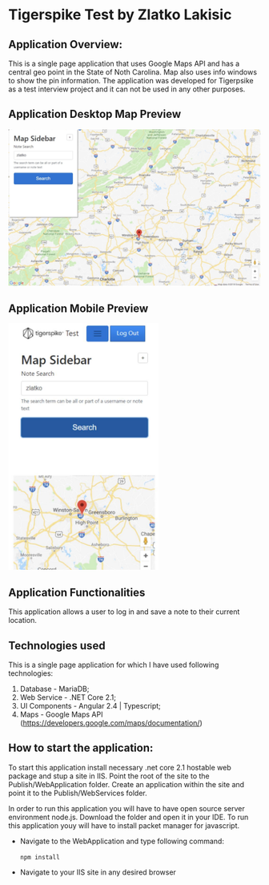 # Tigerspike Test by Zlatko Lakisic

## Application Overview:

This is a single page application  that uses Google Maps API and has a central geo point in the State of Noth Carolina.  Map also uses info windows to show the pin information. The application was developed for Tigerpsike as a test interview project and it can not be used in any other purposes.

## Application Desktop Map Preview

<img src="tigerspike-desktop-preview.jpg" alt="application desktop preview" style="width:800px;"/>

## Application Mobile Preview

<img src="tigerspike-mobile-preview.png" alt="application mobile preview" style="width:300px;"/>

## Application Functionalities

This application allows a user to log in and save a note to their current location.

## Technologies used

This is a single page application for which I have used following technologies:

1. Database - MariaDB;
2. Web Service - .NET Core 2.1;
3. UI Components - Angular 2.4 | Typescript;
4. Maps - Google Maps API (https://developers.google.com/maps/documentation/)
   

## How to start the application:
To start this application install necessary .net core 2.1 hostable web package and stup a site in IIS. Point the root of the site to the Publish/WebApplication folder. Create an application within the site and point it to the Publish/WebServices folder.

In order to run this application you will have to have open source server environment node.js. Download the folder and open it in your IDE.  To run this application youy will have to install packet manager for javascript.

* Navigate to the WebApplication and type following command:

	`npm install`

* Navigate to your IIS site in any desired browser